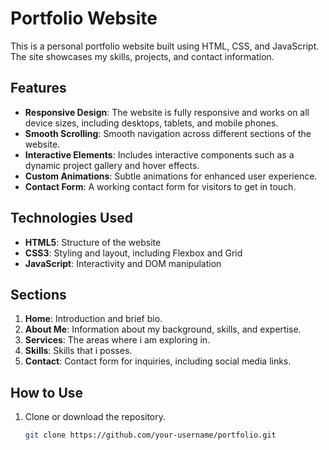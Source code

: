 # Portfolio Website

This is a personal portfolio website built using HTML, CSS, and JavaScript. The site showcases my skills, projects, and contact information.

## Features

- **Responsive Design**: The website is fully responsive and works on all device sizes, including desktops, tablets, and mobile phones.
- **Smooth Scrolling**: Smooth navigation across different sections of the website.
- **Interactive Elements**: Includes interactive components such as a dynamic project gallery and hover effects.
- **Custom Animations**: Subtle animations for enhanced user experience.
- **Contact Form**: A working contact form for visitors to get in touch.

## Technologies Used

- **HTML5**: Structure of the website
- **CSS3**: Styling and layout, including Flexbox and Grid
- **JavaScript**: Interactivity and DOM manipulation

## Sections

1. **Home**: Introduction and brief bio.
2. **About Me**: Information about my background, skills, and expertise.
3. **Services**: The areas where i am exploring in.
4. **Skills**: Skills that i posses.
4. **Contact**: Contact form for inquiries, including social media links.

## How to Use

1. Clone or download the repository.
   ```bash
   git clone https://github.com/your-username/portfolio.git
